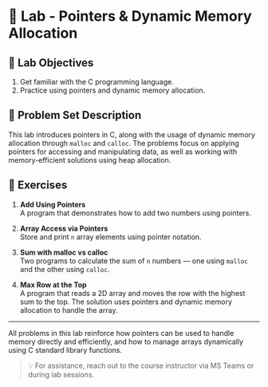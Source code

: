 # 🧷 Lab - Pointers & Dynamic Memory Allocation

## 🎯 Lab Objectives

1. Get familiar with the C programming language.
2. Practice using pointers and dynamic memory allocation.

## 🧩 Problem Set Description

This lab introduces pointers in C, along with the usage of dynamic memory allocation through `malloc` and `calloc`. The problems focus on applying pointers for accessing and manipulating data, as well as working with memory-efficient solutions using heap allocation.

## 📌 Exercises

1. **Add Using Pointers**  
   A program that demonstrates how to add two numbers using pointers.

2. **Array Access via Pointers**  
   Store and print `n` array elements using pointer notation.

3. **Sum with malloc vs calloc**  
   Two programs to calculate the sum of `n` numbers — one using `malloc` and the other using `calloc`.

4. **Max Row at the Top**  
   A program that reads a 2D array and moves the row with the highest sum to the top. The solution uses pointers and dynamic memory allocation to handle the array.

---

All problems in this lab reinforce how pointers can be used to handle memory directly and efficiently, and how to manage arrays dynamically using C standard library functions.

> 💡 For assistance, reach out to the course instructor via MS Teams or during lab sessions.
